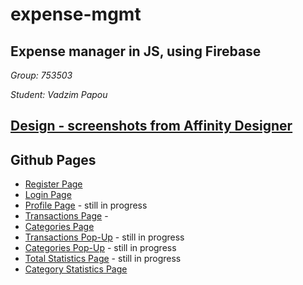 # expense-mgmt

## Expense manager in JS, using Firebase

_Group: 753503_

_Student: Vadzim Papou_

## [Design - screenshots from Affinity Designer](https://www.figma.com/file/x1i4ceJDfF2WMYDHwi0kSy/Expenser)

## Github Pages
- [Register Page](https://vdmppv.github.io/expense-mgmt/src/register.html)
- [Login Page](https://vdmppv.github.io/expense-mgmt/src/login.html)
- [Profile Page]() - still in progress
- [Transactions Page](https://vdmppv.github.io/expense-mgmt/src/transactions.html) - 
- [Categories Page](https://vdmppv.github.io/expense-mgmt/src/categories.html)
- [Transactions Pop-Up]() - still in progress
- [Categories Pop-Up]() - still in progress
- [Total Statistics Page]() - still in progress
- [Category Statistics Page](https://vdmppv.github.io/expense-mgmt/src/statistics_category.html)
